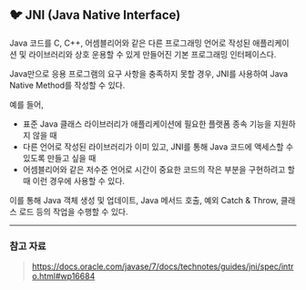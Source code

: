 ## 🐦 JNI (Java Native Interface)

Java 코드를 C, C++, 어셈블리어와 같은 다른 프로그래밍 언어로 작성된 애플리케이션 및 라이브러리와 상호 운용할 수 있게 만들어진 기본 프로그래밍 인터페이스다.

Java만으로 응용 프로그램의 요구 사항을 충족하지 못할 경우, JNI를 사용하여 Java Native Method를 작성할 수 있다.

예를 들어,
- 표준 Java 클래스 라이브러리가 애플리케이션에 필요한 플랫폼 종속 기능을 지원하지 않을 때
- 다른 언어로 작성된 라이브러리가 이미 있고, JNI를 통해 Java 코드에 액세스할 수 있도록 만들고 싶을 때
- 어셈블리어와 같은 저수준 언어로 시간이 중요한 코드의 작은 부분을 구현하려고 할 때
이런 경우에 사용할 수 있다.

이를 통해 Java 객체 생성 및 업데이트, Java 메서드 호출, 예외 Catch & Throw, 클래스 로드 등의 작업을 수행할 수 있다.

---

### 참고 자료

> https://docs.oracle.com/javase/7/docs/technotes/guides/jni/spec/intro.html#wp16684